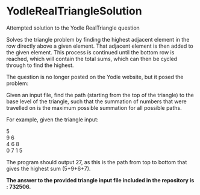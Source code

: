 # YodleRealTriangleSolution
Attempted solution to the Yodle RealTriangle question

Solves the triangle problem by finding the highest adjacent element in the row directly above
a given element. That adjacent element is then added to the given element. This process is continued
until the bottom row is reached, which will contain the total sums, which can then be cycled through
to find the highest.


The question is no longer posted on the Yodle website, but it posed the problem:

Given an input file, find the path (starting from the top of the triangle) to the base level of the triangle, such that
the summation of numbers that were travelled on is the maximum possible summation for all possible paths.

For example, given the triangle input:

5 <br>
9 6 <br>
4 6 8 <br>
0 7 1 5 <br>

The program should output 27, as this is the path from top to bottom that gives the highest sum (5+9+6+7).

<b>The answer to the provided triangle input file included in the repository is : 732506.</b>

